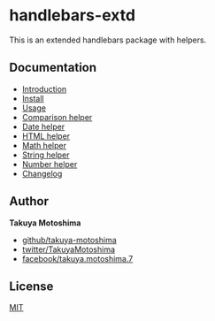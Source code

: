 # handlebars-extd
This is an extended handlebars package with helpers.

## Documentation
* [Introduction](https://takuya-motoshima.github.io/handlebars-extd/#introduction)
* [Install](https://takuya-motoshima.github.io/handlebars-extd/#install)
* [Usage](https://takuya-motoshima.github.io/handlebars-extd/#usage)
* [Comparison helper](https://takuya-motoshima.github.io/handlebars-extd/#comparison)
* [Date helper](https://takuya-motoshima.github.io/handlebars-extd/#date)
* [HTML helper](https://takuya-motoshima.github.io/handlebars-extd/#html)
* [Math helper](https://takuya-motoshima.github.io/handlebars-extd/#math)
* [String helper](https://takuya-motoshima.github.io/handlebars-extd/#string)
* [Number helper](https://takuya-motoshima.github.io/handlebars-extd/#number)
* [Changelog](https://takuya-motoshima.github.io/handlebars-extd/#changelog)

## Author
**Takuya Motoshima**

* [github/takuya-motoshima](https://github.com/takuya-motoshima)
* [twitter/TakuyaMotoshima](https://twitter.com/TakuyaMotoshima)
* [facebook/takuya.motoshima.7](https://www.facebook.com/takuya.motoshima.7)

## License
[MIT](LICENSE)
